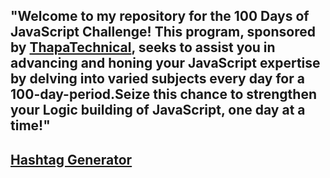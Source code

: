 <h2> "Welcome to my repository for the 100 Days of JavaScript Challenge! This program, sponsored by <a href="https://www.youtube.com/watch?v=4ShpvZ-n_dc">ThapaTechnical</a>, seeks to assist you in advancing and honing your JavaScript expertise by delving into varied subjects every day for a 100-day-period.Seize this chance to strengthen your Logic building of JavaScript, one day at a time!"</h2>

<h2><a href="https://hashtag-generater.netlify.app/">Hashtag Generator</a></h2>
